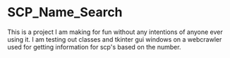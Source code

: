 # SCP_Name_Search

This is a project I am making for fun without any intentions of anyone ever using it. I am testing out classes and tkinter gui windows on a webcrawler used for getting information for scp's based on the number.
